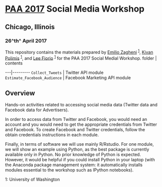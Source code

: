 # <a href = "http://www.populationassociation.org/sidebar/annual-meeting/" target ="_blank">PAA 2017</a> Social Media Workshop
## Chicago, Illinois
### 26^th^ April 2017

This repository contains the materials prepared by <a href = "mailto:ezagheni@uw.edu" target ="_blank">Emilio Zagheni</a>
<sup>[1](#UW)</sup>, <a href = "mailto:kpolimis@uw.edu" target ="_blank">Kivan Polimis</a>
<sup>[1](#UW)</sup>, and <a href = "mailto:fiorio@uw.edu" target ="_blank">Lee Fiorio</a>
<sup>[1](#UW)</sup> for the PAA 2017 Social Medial Workshop.
folder | contents


---|---------
`Collect_Tweets` | Twitter API module
`Estimate_Facebook_Audience` | Facebook Marketing API module

## Overview 

Hands-on activities related to accessing social media data (Twitter data and Facebook data for Advertisers). 

In order to access data from Twitter and Facebook, you would need an account and you would need to get the appropriate credentials from Twitter and Facebook. To create Facebook and Twitter credentials, follow the obtain credentials instructions in each module. 

Finally, in terms of software we will use mainly R/Rstudio. For one module, we will show an example using Python, as the best package is currently available only in Python. No prior knowledge of Python is expected. However, it would be helpful if you could install Python in your laptop (with the Anaconda package management system: it automatically installs modules essential to the workshop such as IPython notebooks). 


<a name="UW">1</a>: University of Washington  